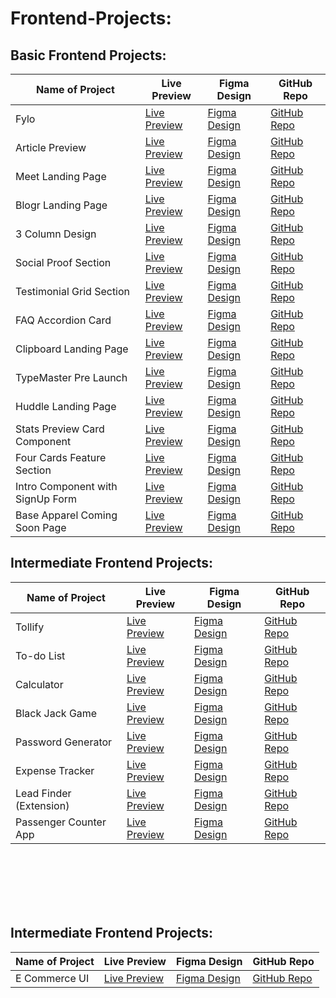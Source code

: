 # Frontend-Projects:

<h2>Basic Frontend Projects:</h2>
<table>
  <thead>
    <tr>
      <th>Name of Project</th>
      <th>Live Preview</th>
      <th>Figma Design</th>
      <th>GitHub Repo</th>
    </tr>
  </thead>
  <tbody>
    <tr>
      <td>Fylo</td>
      <td><a href="https://fylomagic.netlify.app" target="_blank">Live Preview</a></td>
      <td><a href="https://rb.gy/iyy7j8" target="_blank">Figma Design</a></td>
      <td><a href="https://github.com/uzairkbr/Fylo" target="_blank">GitHub Repo</a></td>
    </tr>
    <tr>
      <td>Article Preview</td>
      <td><a href="https://articlesnap.netlify.app" target="_blank">Live Preview</a></td>
      <td><a href="https://rb.gy/ogejah" target="_blank">Figma Design</a></td>
      <td><a href="https://github.com/uzairkbr/Article-Preview" target="_blank">GitHub Repo</a></td>
    </tr>
    <tr>
      <td>Meet Landing Page</td>
      <td><a href="https://meetlanding8.netlify.app" target="_blank">Live Preview</a></td>
      <td><a href="https://rb.gy/4zht64" target="_blank">Figma Design</a></td>
      <td><a href="https://github.com/uzairkbr/Meet-Landing-Page" target="_blank">GitHub Repo</a></td>
    </tr>
    <tr>
      <td>Blogr Landing Page</td>
      <td><a href="https://blogrportal.netlify.app" target="_blank">Live Preview</a></td>
      <td><a href="https://rb.gy/m1qxtm" target="_blank">Figma Design</a></td>
      <td><a href="https://github.com/uzairkbr/Blogr-Landing-Page" target="_blank">GitHub Repo</a></td>
    </tr>
    <tr>
      <td>3 Column Design</td>
      <td><a href="http://tri-column-design.netlify.app" target="_blank">Live Preview</a></td>
      <td><a href="https://shorturl.at/EkMPO" target="_blank">Figma Design</a></td>
      <td><a href="https://github.com/uzairkbr/3-column" target="_blank">GitHub Repo</a></td>
    </tr>
    <tr>
      <td>Social Proof Section</td>
      <td><a href="https://socialverif.netlify.app" target="_blank">Live Preview</a></td>
      <td><a href="https://shorturl.at/Unt3q" target="_blank">Figma Design</a></td>
      <td><a href="https://github.com/uzairkbr/Social-Proof-Section" target="_blank">GitHub Repo</a></td>
    </tr>
    <tr>
      <td>Testimonial Grid Section</td>
      <td><a href="https://gridcheer.netlify.app" target="_blank">Live Preview</a></td>
      <td><a href="https://shorturl.at/6Fehj" target="_blank">Figma Design</a></td>
      <td><a href="https://github.com/uzairkbr/Testimonial-Grid-Section" target="_blank">GitHub Repo</a></td>
    </tr>
    <tr>
      <td>FAQ Accordion Card</td>
      <td><a href="https://faqacordioncard.netlify.app" target="_blank">Live Preview</a></td>
      <td><a href="https://shorturl.at/2Sckf" target="_blank">Figma Design</a></td>
      <td><a href="https://github.com/uzairkbr/FAQ-Accordain-Card" target="_blank">GitHub Repo</a></td>
    </tr>
    <tr>
      <td>Clipboard Landing Page</td>
      <td><a href="https://clippylanding.netlify.app" target="_blank">Live Preview</a></td>
      <td><a href="https://shorturl.at/5xnl8" target="_blank">Figma Design</a></td>
      <td><a href="https://github.com/uzairkbr/Clipboard-landing-Page" target="_blank">GitHub Repo</a></td>
    </tr>
    <tr>
      <td>TypeMaster Pre Launch</td>
      <td><a href="https://masterprelaunch.netlify.app" target="_blank">Live Preview</a></td>
      <td><a href="#" target="_blank">Figma Design</a></td>
      <td><a href="https://github.com/uzairkbr/TypeMaster-Pre-Launch" target="_blank">GitHub Repo</a></td>
    </tr>
    <tr>
      <td>Huddle Landing Page</td>
      <td><a href="https://huddlelandingpage.netlify.app" target="_blank">Live Preview</a></td>
      <td><a href="#" target="_blank">Figma Design</a></td>
      <td><a href="https://github.com/uzairkbr/Huddle_Landing_Page" target="_blank">GitHub Repo</a></td>
    </tr>
    <tr>
      <td>Stats Preview Card Component</td>
      <td><a href="https://statblitz.netlify.app" target="_blank">Live Preview</a></td>
      <td><a href="#" target="_blank">Figma Design</a></td>
      <td><a href="https://github.com/uzairkbr/Stats-Preview-Card-Component" target="_blank">GitHub Repo</a></td>
    </tr>
    <tr>
      <td>Four Cards Feature Section</td>
      <td><a href="https://cardspotlightzone.netlify.app" target="_blank">Live Preview</a></td>
      <td><a href="#" target="_blank">Figma Design</a></td>
      <td><a href="https://github.com/uzairkbr/Four-Cards-Feature-Section" target="_blank">GitHub Repo</a></td>
    </tr>
    <tr>
      <td>Intro Component with SignUp Form</td>
      <td><a href="https://joinourclub.netlify.app" target="_blank">Live Preview</a></td>
      <td><a href="#" target="_blank">Figma Design</a></td>
      <td><a href="https://github.com/uzairkbr/Intro-Component-with-SignUp-Form" target="_blank">GitHub Repo</a></td>
    </tr>
    <tr>
      <td>Base Apparel Coming Soon Page</td>
      <td><a href="https://baseapparelcomingsoon08.netlify.app" target="_blank">Live Preview</a></td>
      <td><a href="#" target="_blank">Figma Design</a></td>
      <td><a href="https://github.com/uzairkbr/Base-Apparel-coming-soon-page" target="_blank">GitHub Repo</a></td>
    </tr>
    </tbody>
</table>


<h2>Intermediate Frontend Projects:</h2>
<table>
  <thead>
    <tr>
      <th>Name of Project</th>
      <th>Live Preview</th>
      <th>Figma Design</th>
      <th>GitHub Repo</th>
    </tr>
  </thead>
  <tbody>  
    <tr>
      <td>Tollify</td>
      <td><a href="https://toolifylp.netlify.app" target="_blank">Live Preview</a></td>
      <td><a href="https://rb.gy/k1189p" target="_blank">Figma Design</a></td>
      <td><a href="https://github.com/uzairkbr/Toolify.git" target="_blank">GitHub Repo</a></td>
    </tr>
    <tr>
      <td>To-do List</td>
      <td><a href="https://taskwizz.netlify.app" target="_blank">Live Preview</a></td>
      <td><a href="#" target="_blank">Figma Design</a></td>
      <td><a href="#" target="_blank">GitHub Repo</a></td>
    </tr>
    <tr>
      <td>Calculator</td>
      <td><a href="https://easycalcu.netlify.app" target="_blank">Live Preview</a></td>
      <td><a href="#" target="_blank">Figma Design</a></td>
      <td><a href="#" target="_blank">GitHub Repo</a></td>
    </tr>
    <tr>
      <td>Black Jack Game</td>
      <td><a href="https://blackjack08.netlify.app" target="_blank">Live Preview</a></td>
      <td><a href="#" target="_blank">Figma Design</a></td>
      <td><a href="#" target="_blank">GitHub Repo</a></td>
    </tr>
    <tr>
      <td>Password Generator</td>
      <td><a href="https://ironlockpwd.netlify.app" target="_blank">Live Preview</a></td>
      <td><a href="#" target="_blank">Figma Design</a></td>
      <td><a href="#" target="_blank">GitHub Repo</a></td>
    </tr>
    <tr>
      <td>Expense Tracker</td>
      <td><a href="https://splitwisegroup.netlify.app" target="_blank">Live Preview</a></td>
      <td><a href="#" target="_blank">Figma Design</a></td>
      <td><a href="#" target="_blank">GitHub Repo</a></td>
    </tr>
    <tr>
      <td>Lead Finder (Extension)</td>
      <td><a href="https://leadfinderr.netlify.app" target="_blank">Live Preview</a></td>
      <td><a href="#" target="_blank">Figma Design</a></td>
      <td><a href="#" target="_blank">GitHub Repo</a></td>
    </tr>
    <tr>
      <td>Passenger Counter App</td>
      <td><a href="https://passangercount8.netlify.app" target="_blank">Live Preview</a></td>
      <td><a href="#" target="_blank">Figma Design</a></td>
      <td><a href="#" target="_blank">GitHub Repo</a></td>
    </tr>

    
  
  </tbody>
</table>

<br><br><br><br><br>

<h2>Intermediate Frontend Projects:</h2>
<table>
  <thead>
    <tr>
      <th>Name of Project</th>
      <th>Live Preview</th>
      <th>Figma Design</th>
      <th>GitHub Repo</th>
    </tr>
  </thead>
  <tbody>
    <tr>
      <td>E Commerce UI</td>
      <td><a href="https://ecommerce8.netlify.app" target="_blank">Live Preview</a></td>
      <td><a href="https://rb.gy/2ci4e2" target="_blank" target="_blank">Figma Design</a></td>
      <td><a href="https://github.com/uzairkbr/e-commerce-ui.git">GitHub Repo</a></td>
    </tr>
  </tbody>
</table>
 
